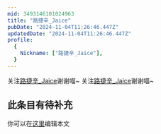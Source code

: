 ```yaml
---
mid: 3493146101024963
title: "路捷辛_Jaice"
pubDate: "2024-11-04T11:26:46.447Z"
updatedDate: "2024-11-04T11:26:46.447Z"
profile:
  {
    Nickname: ["路捷辛_Jaice"],
  }
---
```


关注[路捷辛_Jaice](https://space.bilibili.com/3493146101024963)谢谢喵~ 关注[路捷辛_Jaice](https://space.bilibili.com/3493146101024963)谢谢喵~

## 此条目有待补充
你可以在[这里](https://github.com/Yuhanawa/VTuber.ICU-Content/edit/master/v/路捷辛_Jaice/index.md)编辑本文
